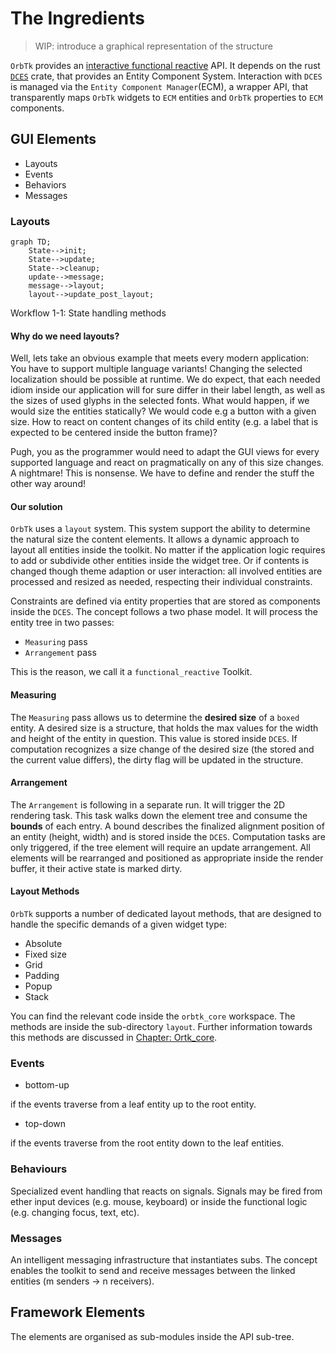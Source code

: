 # The Ingredients

> WIP: introduce a graphical representation of the structure

`OrbTk` provides an [interactive functional
reactive][functional_reactive] API. It depends on the rust
[`DCES`][dces] crate, that provides an Entity Component
System. Interaction with `DCES` is managed via the `Entity Component
Manager`(ECM), a wrapper API, that transparently maps `OrbTk` widgets
to `ECM` entities and `OrbTk` properties to `ECM` components.

[dces]: https://docs.rs/dces
[functional_reactive]: https://en.wikipedia.org/wiki/Functional_reactive_programming

## GUI Elements

* Layouts
* Events
* Behaviors
* Messages

### Layouts

```mermaid
graph TD;
	State-->init;
	State-->update;
	State-->cleanup;
	update-->message;
	message-->layout;
	layout-->update_post_layout;

```

<span class="caption">Workflow 1-1: State handling methods</span>

#### Why do we need layouts?

Well, lets take an obvious example that meets every modern
application: You have to support multiple language variants! Changing
the selected localization should be possible at runtime. We do expect,
that each needed idiom inside our application will for sure differ in
their label length, as well as the sizes of used glyphs in the
selected fonts. What would happen, if we would size the entities
statically? We would code e.g a button with a given size. How to react
on content changes of its child entity (e.g. a label that is expected
to be centered inside the button frame)?

Pugh, you as the programmer would need to adapt the GUI views for every
supported language and react on pragmatically on any of this size
changes. A nightmare! This is nonsense. We have to define and render
the stuff the other way around!

#### Our solution

`OrbTk` uses a `layout` system. This system support the ability to
determine the natural size the content elements. It allows a dynamic
approach to layout all entities inside the toolkit. No matter if the
application logic requires to add or subdivide other entities inside
the widget tree. Or if contents is changed though theme adaption or
user interaction: all involved entities are processed and resized as
needed, respecting their individual constraints.

Constraints are defined via entity properties that are
stored as components inside the `DCES`. The concept follows a two
phase model. It will process the entity tree in two passes:

  * `Measuring` pass
  * `Arrangement` pass

This is the reason, we call it a `functional_reactive` Toolkit.

#### Measuring

The `Measuring` pass allows us to determine the **desired size** of a
`boxed` entity. A desired size is a structure, that holds the max values for
the width and height of the entity in question. This value is stored
inside `DCES`. If computation recognizes a size change of the desired
size (the stored and the current value differs), the dirty flag will
be updated in the structure.

#### Arrangement

The `Arrangement` is following in a separate run. It will trigger the
2D rendering task. This task walks down the element tree and consume
the **bounds** of each entry. A bound describes the finalized
alignment position of an entity (height, width) and is stored inside
the `DCES`. Computation tasks are only triggered, if the tree element
will require an update arrangement. All elements will be rearranged
and positioned as appropriate inside the render buffer, it their
active state is marked dirty.

#### Layout Methods

`OrbTk` supports a number of dedicated layout methods, that are designed
to handle the specific demands of a given widget type:

* Absolute
* Fixed size
* Grid
* Padding
* Popup
* Stack

You can find the relevant code inside the `orbtk_core` workspace. The methods are inside the sub-directory `layout`.
Further information towards this methods are discussed in [Chapter: Ortk_core](ch02-02-workspace-orbtk-core.md#layout).

### Events

* bottom-up

if the events traverse from a leaf entity up to the root entity.

* top-down

if the events traverse from the root entity down to the leaf entities.

### Behaviours

Specialized event handling that reacts on signals. Signals may be fired from ether input devices
(e.g. mouse, keyboard) or inside the functional logic (e.g. changing  focus, text, etc).

### Messages

An intelligent messaging infrastructure that instantiates subs. The
concept enables the toolkit to send and receive messages between the
linked entities (m senders -> n receivers).

## Framework Elements

The elements are organised as sub-modules inside the API sub-tree.
